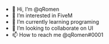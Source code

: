 - 👋 Hi, I’m @qRomen
- 👀 I’m interested in FiveM
- 🌱 I’m currently learning programing
- 💞️ I’m looking to collaborate on UI
- 📫 How to reach me @qRomen#0001

<!---
qRomen/qRomen is a ✨ special ✨ repository because its `README.md` (this file) appears on your GitHub profile.
You can click the Preview link to take a look at your changes.
--->
